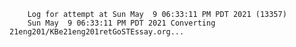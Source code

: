         Log for attempt at Sun May  9 06:33:11 PM PDT 2021 (13357)
        Sun May  9 06:33:11 PM PDT 2021 Converting 21eng201/KBe21eng201retGoSTEssay.org...
